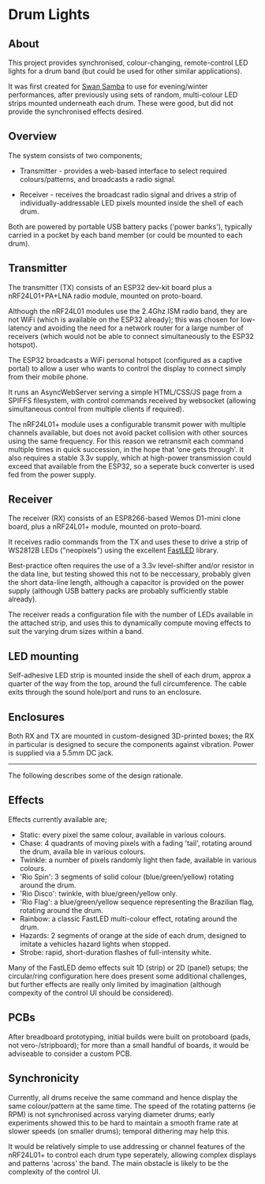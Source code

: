 # Drum Lights

## About

This project provides synchronised, colour-changing, remote-control LED lights for a drum band (but could be used for other similar applications).

It was first created for [Swan Samba](https://www.swansamba.co.uk) to use for evening/winter performances, after previously using sets of random, multi-colour LED strips mounted underneath each drum. These were good, but did not provide the synchronised effects desired.

## Overview

The system consists of two components;

- Transmitter - provides a web-based interface to select required colours/patterns, and broadcasts a radio signal.

- Receiver - receives the broadcast radio signal and drives a strip of individually-addressable LED pixels mounted inside the shell of each drum.

Both are powered by portable USB battery packs ('power banks'), typically carried in a pocket by each band member (or could be mounted to each drum).

## Transmitter

The transmitter (TX) consists of an ESP32 dev-kit board plus a nRF24L01+PA+LNA radio module, mounted on proto-board.

Although the nRF24L01 modules use the 2.4Ghz ISM radio band, they are not WiFi (which is available on the ESP32 already); this was chosen for low-latency and avoiding the need for a network router for a large number of receivers (which would not be able to connect simultaneously to the ESP32 hotspot).

The ESP32 broadcasts a WiFi personal hotspot (configured as a captive portal) to allow a user who wants to control the display to connect simply from their mobile phone.

It runs an AsyncWebServer serving a simple HTML/CSS/JS page from a SPIFFS filesystem, with control commands received by websocket (allowing simultaneous control from multiple clients if required).

The nRF24L01+ module uses a configurable transmit power with multiple channels available, but does not avoid packet collision with other sources using the same frequency. For this reason we retransmit each command multiple times in quick succession, in the hope that 'one gets through'. It also requires a stable 3.3v supply, which at high-power transmission could exceed that available from the ESP32, so a seperate buck converter is used fed from the power supply.

## Receiver

The receiver (RX) consists of an ESP8266-based Wemos D1-mini clone board, plus a nRF24L01+ module, mounted on proto-board.

It receives radio commands from the TX and uses these to drive a strip of WS2812B LEDs ("neopixels") using the excellent [FastLED](https://fastled.io) library.

Best-practice often requires the use of a 3.3v level-shifter and/or resistor in the data line, but testing showed this not to be neccessary, probably given the short data-line length, although a capacitor is provided on the power supply (although USB battery packs are probably sufficiently stable already). 

The receiver reads a configuration file with the number of LEDs available in the attached strip, and uses this to dynamically compute moving effects to suit the varying drum sizes within a band.

## LED mounting

Self-adhesive LED strip is mounted inside the shell of each drum, approx a quarter of the way from the top, around the full circumference. The cable exits through the sound hole/port and runs to an enclosure.

## Enclosures

Both RX and TX are mounted in custom-designed 3D-printed boxes; the RX in particular is designed to secure the components against vibration. Power is supplied via a 5.5mm DC jack.

---

The following describes some of the design rationale.

## Effects

Effects currently available are;

- Static: every pixel the same colour, available in various colours.
- Chase: 4 quadrants of moving pixels with a fading 'tail', rotating around the drum, availa ble in various colours.
- Twinkle: a number of pixels randomly light then fade, available in various colours.
- 'Rio Spin': 3 segments of solid colour (blue/green/yellow) rotating around the drum.
- 'Rio Disco': twinkle, with blue/green/yellow only.
- 'Rio Flag': a blue/green/yellow sequence representing the Brazilian flag, rotating around the drum.
- Rainbow: a classic FastLED multi-colour effect, rotating around the drum.
- Hazards: 2 segments of orange at the side of each drum, designed to imitate a vehicles hazard lights when stopped.
- Strobe: rapid, short-duration flashes of full-intensity white.

Many of the FastLED demo effects suit 1D (strip) or 2D (panel) setups; the circular/ring configuration here does present some additional challenges, but further effects are really only limited by imagination (although compexity of the control UI should be considered).

## PCBs

After breadboard prototyping, initial builds were built on protoboard (pads, not vero-/stripboard); for more than a small handful of boards, it would be adviseable to consider a custom PCB.

## Synchronicity

Currently, all drums receive the same command and hence display the same colour/pattern at the same time. The speed of the rotating patterns (ie RPM) is not synchronised across varying diameter drums; early experiments showed this to be hard to maintain a smooth frame rate at slower speeds (on smaller drums); temporal dithering may help this.

It would be relatively simple to use addressing or channel features of the nRF24L01+ to control each drum type seperately, allowing complex displays and patterns 'across' the band. The main obstacle is likely to be the complexity of the control UI.